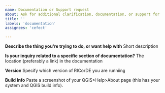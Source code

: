 ```yaml
---
name: Documentation or Support request
about: Ask for additional clarification, documentation, or support for using RICorDE
title: ''
labels: 'documentation'
assignees: 'cefect'

---
```


**Describe the thing you're trying to do, or want help with**
Short description 

**Is your inquiry related to a specific section of documentation?**
The location (preferably a link) in the documentation 

**Version**
Specify which version of RICorDE you are runniing

**Build Info**
Paste a screenshot of your QGIS>Help>About page (this has your system and QGIS build info). 
